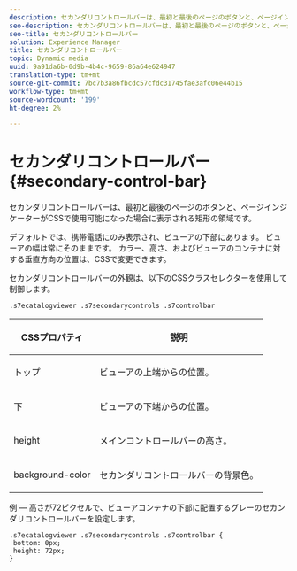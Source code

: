 ```yaml
---
description: セカンダリコントロールバーは、最初と最後のページのボタンと、ページインジケーターがCSSで使用可能になった場合に表示される矩形の領域です。
seo-description: セカンダリコントロールバーは、最初と最後のページのボタンと、ページインジケーターがCSSで使用可能になった場合に表示される矩形の領域です。
seo-title: セカンダリコントロールバー
solution: Experience Manager
title: セカンダリコントロールバー
topic: Dynamic media
uuid: 9a91da6b-0d9b-4b4c-9659-86a64e624947
translation-type: tm+mt
source-git-commit: 7bc7b3a86fbcdc57cfdc31745fae3afc06e44b15
workflow-type: tm+mt
source-wordcount: '199'
ht-degree: 2%

---
```



# セカンダリコントロールバー{#secondary-control-bar}

セカンダリコントロールバーは、最初と最後のページのボタンと、ページインジケーターがCSSで使用可能になった場合に表示される矩形の領域です。

デフォルトでは、携帯電話にのみ表示され、ビューアの下部にあります。 ビューアの幅は常にそのままです。 カラー、高さ、およびビューアのコンテナに対する垂直方向の位置は、CSSで変更できます。

セカンダリコントロールバーの外観は、以下のCSSクラスセレクターを使用して制御します。

`.s7ecatalogviewer .s7secondarycontrols .s7controlbar`

<table id="table_2C8D322F57114A72B43053CB4539C65C"> 
 <thead> 
  <tr> 
   <th colname="col1" class="entry"> <p> CSSプロパティ </p> </th> 
   <th colname="col2" class="entry"> <p>説明 </p> </th> 
  </tr> 
 </thead>
 <tbody> 
  <tr> 
   <td colname="col1"> <p> <span class="codeph"> トップ </span> </p> </td> 
   <td colname="col2"> <p>ビューアの上端からの位置。 </p> </td> 
  </tr> 
  <tr> 
   <td colname="col1"> <p> <span class="codeph"> 下 </span> </p> </td> 
   <td colname="col2"> <p>ビューアの下端からの位置。 </p> </td> 
  </tr> 
  <tr> 
   <td colname="col1"> <p> <span class="codeph"> height </span> </p> </td> 
   <td colname="col2"> <p>メインコントロールバーの高さ。 </p> </td> 
  </tr> 
  <tr> 
   <td colname="col1"> <p> <span class="codeph"> background-color  </span> </p> </td> 
   <td colname="col2"> <p>セカンダリコントロールバーの背景色。 </p> </td> 
  </tr> 
 </tbody> 
</table>

例 — 高さが72ピクセルで、ビューアコンテナの下部に配置するグレーのセカンダリコントロールバーを設定します。

```
.s7ecatalogviewer .s7secondarycontrols .s7controlbar {  
 bottom: 0px; 
 height: 72px; 
}
```

